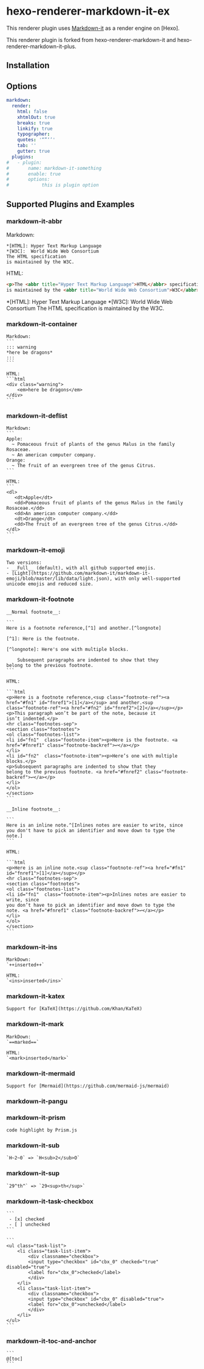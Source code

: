 # hexo-renderer-markdown-it-ex


This renderer plugin uses [Markdown-it](https://github.com/markdown-it/markdown-it) as a render engine on [Hexo]. 

This renderer plugin is forked from hexo-renderer-markdown-it and hexo-renderer-markdown-it-plus. 

## Installation


## Options

``` yml
markdown:
  render:
    html: false
    xhtmlOut: true
    breaks: true
    linkify: true
    typographer: 
    quotes: '“”‘’'
    tab: ''
    gutter: true
  plugins:
#   - plugin:
#       name: markdown-it-something
#       enable: true
#       options:
#            this is plugin option
```


## Supported Plugins and Examples
### markdown-it-abbr
Markdown:
```
*[HTML]: Hyper Text Markup Language
*[W3C]:  World Wide Web Consortium
The HTML specification
is maintained by the W3C.
```

HTML:
```html
<p>The <abbr title="Hyper Text Markup Language">HTML</abbr> specification
is maintained by the <abbr title="World Wide Web Consortium">W3C</abbr>.</p>
```
*[HTML]: Hyper Text Markup Language
*[W3C]:  World Wide Web Consortium
The HTML specification
is maintained by the W3C.

### markdown-it-container
    Markdown:
    ```
    ::: warning
    *here be dragons*
    :::
    ```

    HTML:
    ```html
    <div class="warning">
        <em>here be dragons</em>
    </div>
    ```

### markdown-it-deflist
    Markdown:
    ```
    Apple:
      ~ Pomaceous fruit of plants of the genus Malus in the family Rosaceae.
      ~ An american computer company.
    Orange:
      ~ The fruit of an evergreen tree of the genus Citrus.
    ```

    HTML:
    ```
    <dl>
       <dt>Apple</dt>
       <dd>Pomaceous fruit of plants of the genus Malus in the family Rosaceae.</dd>
       <dd>An american computer company.</dd>
       <dt>Orange</dt>
       <dd>The fruit of an evergreen tree of the genus Citrus.</dd>
    </dl>
    ```
### markdown-it-emoji

    Two versions:
    - __Full__ (default), with all github supported emojis.
    - [Light](https://github.com/markdown-it/markdown-it-emoji/blob/master/lib/data/light.json), with only well-supported unicode emojis and reduced size.

### markdown-it-footnote
    __Normal footnote__:

    ```
    Here is a footnote reference,[^1] and another.[^longnote]

    [^1]: Here is the footnote.

    [^longnote]: Here's one with multiple blocks.

        Subsequent paragraphs are indented to show that they
    belong to the previous footnote.
    ```

    HTML:

    ```html
    <p>Here is a footnote reference,<sup class="footnote-ref"><a href="#fn1" id="fnref1">[1]</a></sup> and another.<sup class="footnote-ref"><a href="#fn2" id="fnref2">[2]</a></sup></p>
    <p>This paragraph won’t be part of the note, because it
    isn’t indented.</p>
    <hr class="footnotes-sep">
    <section class="footnotes">
    <ol class="footnotes-list">
    <li id="fn1"  class="footnote-item"><p>Here is the footnote. <a href="#fnref1" class="footnote-backref">↩</a></p>
    </li>
    <li id="fn2"  class="footnote-item"><p>Here’s one with multiple blocks.</p>
    <p>Subsequent paragraphs are indented to show that they
    belong to the previous footnote. <a href="#fnref2" class="footnote-backref">↩</a></p>
    </li>
    </ol>
    </section>
    ```

    __Inline footnote__:

    ```
    Here is an inline note.^[Inlines notes are easier to write, since
    you don't have to pick an identifier and move down to type the
    note.]
    ```

    HTML:

    ```html
    <p>Here is an inline note.<sup class="footnote-ref"><a href="#fn1" id="fnref1">[1]</a></sup></p>
    <hr class="footnotes-sep">
    <section class="footnotes">
    <ol class="footnotes-list">
    <li id="fn1"  class="footnote-item"><p>Inlines notes are easier to write, since
    you don’t have to pick an identifier and move down to type the
    note. <a href="#fnref1" class="footnote-backref">↩</a></p>
    </li>
    </ol>
    </section>
    ```
### markdown-it-ins
    MarkDown:
    `++inserted++`

    HTML:
    `<ins>inserted</ins>`

### markdown-it-katex
    Support for [KaTeX](https://github.com/Khan/KaTeX)

### markdown-it-mark
    MarkDown:
    `==marked==`

    HTML:
    `<mark>inserted</mark>`

### markdown-it-mermaid
    Support for [Mermaid](https://github.com/mermaid-js/mermaid)

### markdown-it-pangu

### markdown-it-prism
    code highlight by Prism.js

### markdown-it-sub
    `H~2~0` => `H<sub>2</sub>O`

### markdown-it-sup
    `29^th^` => `29<sup>th</sup>`

### markdown-it-task-checkbox
    ```
     - [x] checked
     - [ ] unchecked
    ```

    ```
    <ul class="task-list">
        <li class="task-list-item">
            <div classname="checkbox">
            <input type="checkbox" id="cbx_0" checked="true" disabled="true">
            <label for="cbx_0">checked</label>
            </div>
        </li>
        <li class="task-list-item">
            <div classname="checkbox">
            <input type="checkbox" id="cbx_0" disabled="true">
            <label for="cbx_0">unchecked</label>
            </div>
        </li>
    </ul>
    ```

### markdown-it-toc-and-anchor
    
    ```
    @[toc]
    ```